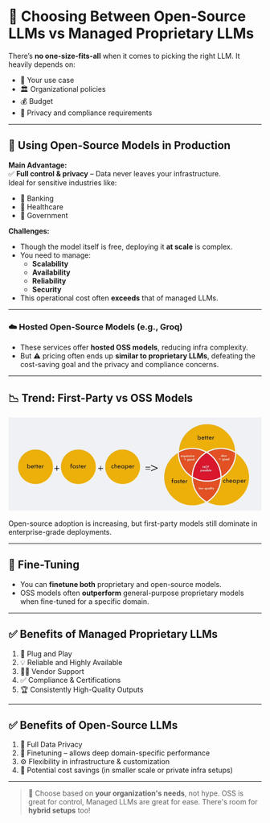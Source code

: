 # 🤖 Choosing Between Open-Source LLMs vs Managed Proprietary LLMs

There’s **no one-size-fits-all** when it comes to picking the right LLM. It heavily depends on:

- 📌 Your use case  
- 🏛️ Organizational policies  
- 💰 Budget  
- 🔐 Privacy and compliance requirements  

---

## 🏢 Using Open-Source Models in Production

**Main Advantage:**  
✅ **Full control & privacy** – Data never leaves your infrastructure.  
Ideal for sensitive industries like:
- 🏦 Banking  
- 🏥 Healthcare  
- 🔐 Government  

**Challenges:**
- Though the model itself is free, deploying it **at scale** is complex.
- You need to manage:
  - **Scalability**
  - **Availability**
  - **Reliability**
  - **Security**
- This operational cost often **exceeds** that of managed LLMs.

---

### ☁️ Hosted Open-Source Models (e.g., Groq)

- These services offer **hosted OSS models**, reducing infra complexity.
- But ⚠️ pricing often ends up **similar to proprietary LLMs**, defeating the cost-saving goal and the privacy and compliance concerns.

---

## 📉 Trend: First-Party vs OSS Models

![LLM Model Trend](./Images/LLM_Model_Trend.png)

Open-source adoption is increasing, but first-party models still dominate in enterprise-grade deployments.

---

## 🧪 Fine-Tuning

- You can **finetune both** proprietary and open-source models.
- OSS models often **outperform** general-purpose proprietary models when fine-tuned for a specific domain.

---

## ✅ Benefits of Managed Proprietary LLMs

1. 🔌 Plug and Play  
2. 💡 Reliable and Highly Available  
3. 👨‍💻 Vendor Support  
4. ✅ Compliance & Certifications  
5. 🏆 Consistently High-Quality Outputs  

---

## ✅ Benefits of Open-Source LLMs

1. 🔐 Full Data Privacy  
2. 🎯 Finetuning – allows deep domain-specific performance  
3. ⚙️ Flexibility in infrastructure & customization  
4. 💸 Potential cost savings (in smaller scale or private infra setups)

---

> 🧠 Choose based on **your organization's needs**, not hype. OSS is great for control, Managed LLMs are great for ease. There's room for **hybrid setups** too!